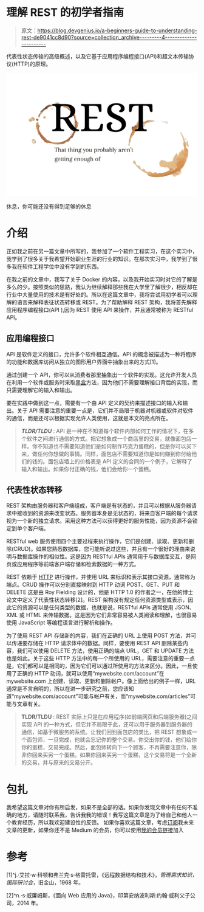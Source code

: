 # 理解 REST 的初学者指南

> 原文：<https://blog.devgenius.io/a-beginners-guide-to-understanding-rest-de9041cc8d90?source=collection_archive---------4----------------------->

代表性状态传输的高级概述，以及它基于应用程序编程接口(API)和超文本传输协议(HTTP)的原理。

![](img/d3076244a6df51713395cd43c815f31b.png)

休息，你可能还没有得到足够的休息

# 介绍

正如我之前在另一篇文章中所写的，我参加了一个软件工程实习，在这个实习中，我学到了很多关于我希望开始职业生涯的行业的知识。在那次实习中，我学到了很多我在软件工程学位中没有学到的东西。

在我之前的文章中，我写了关于 Docker 的内容，以及我开始实习时对它的了解是多么的少。按照类似的思路，我认为继续解释那些我在大学里了解很少，相反却在行业中大量使用的技术是有好处的。所以在这篇文章中，我将尝试用初学者可以理解的语言来解释表征状态转移或 REST。为了帮助解释 REST 架构，我将首先解释应用程序编程接口(API ),因为 REST 使用 API 来操作，并且通常被称为 RESTful API。

## 应用编程接口

API 是软件定义的接口，允许多个软件相互通信。API 的概念被描述为一种将程序的功能和数据库访问从独立的图形用户界面中抽象出来的方式[1]。

通过创建一个 API，你可以从消费者那里抽象出一个软件的实现。这允许开发人员在利用一个软件或服务时采取[黑盒](https://en.wikipedia.org/wiki/Black-box_testing)方法，因为他们不需要理解接口背后的实现，而只需要理解它的输入和输出。

要在实践中做到这一点，需要有一个由 API 定义的契约来描述接口的输入和输出。关于 API 需要注意的重要一点是，它们并不局限于机器对机器或软件对软件的通信，而是还可以根据实现允许人类使用，这就是本文的亮点所在。

> ***TLDR/TLDU*** : API 是一种在不知道每个软件内部如何工作的情况下，在多个软件之间进行通信的方式。把它想象成一个商店里的交易，就像面包店一样。你不知道也不需要知道他们是如何制作巧克力蛋糕的，但是你可以买下来，做任何你想做的事情。同样，面包店不需要知道你是如何赚到你付给他们的钱的。面包店墙上的价格表是 API 定义的合同的一个例子，它解释了输入和输出。如果你付正确的钱，他们会给你一个蛋糕。

## 代表性状态转移

REST 架构由服务器和客户端组成，客户端是有状态的，并且可以根据从服务器请求中接收到的资源来改变状态。服务器本身是无状态的，将来自客户端的每个请求视为一个新的独立请求。采用这种方法可以获得更好的服务性能，因为资源不会锁定到单个客户端。

RESTful web 服务使用四个主要过程来执行操作，它们是创建、读取、更新和删除(CRUD)。如果您熟悉数据库，您可能听说过这些，并且有一个很好的理由来说明与数据库操作的相似性。这是因为 RESTful APIs 通常用于与数据库交互，是网页或应用程序等前端客户端存储和检索数据的一种方式。

REST 依赖于 [HTTP](https://en.wikipedia.org/wiki/Hypertext_Transfer_Protocol) 进行操作，并使用 URL 来标识和表示其接口资源，通常称为端点。CRUD 操作可以分别直接映射到 HTTP 动词 POST、GET、PUT 和 DELETE 这是由 Roy Fielding 设计的，他是 HTTP 1.0 的作者之一，在他的博士论文中定义了代表性状态转移[2]。REST 架构没有规定任何资源类型或表示，因此它的资源可以是任何类型的数据，也就是说，RESTful APIs 通常使用 JSON、XML 或 HTML 来传输数据。这是因为它们非常容易被人类阅读和理解，也很容易使用 JavaScript 等编程语言进行解析和操作。

为了使用 REST API 存储新的内容，我们在正确的 URL 上使用 POST 方法，并可以传递要存储在 HTTP 请求体中的数据。同样，要使用 REST API 删除某些内容，我们可以使用 DELETE 方法，使用正确的端点 URL，GET 和 UPDATE 方法也是如此。关于这些 HTTP 方法中的每一个所使用的 URL，需要注意的重要一点是，它们都可以是相同的，因为它们可以通过所使用的方法来区分。因此，一旦使用了正确的 HTTP 动词，就可以使用“mywebsite.com/account”在 mywebsite.com 上创建、读取、更新和删除帐户。像上面给出的例子一样，URL 通常是不言自明的，所以在进一步研究之前，您应该知道“mywebsite.com/account”可能与帐户有关，而“mywebsite.com/articles”可能与文章有关。

> **TLDR/TLDU** : REST 实际上只是在应用程序(如前端网页和后端服务器)之间实现 API 的一种方式，但它并不局限于此，还可以用于服务器到服务器的通信，如基于微服务的系统。让我们回到面包店的类比，把 REST 想象成一个面包师，一旦完成，他就会忘记你的整个交易。你交出你的钱，他们给你你的蛋糕，交易完成。然后，面包师转向下一个顾客，不再需要注意你，除非你回来买另一个蛋糕。如果你回来买另一个蛋糕，这个交易将是一个全新的交易，并与原来的交易分开。

# 包扎

我希望这篇文章对你有所启发，如果不是全部的话。如果你发现文章中有任何不准确的地方，请随时联系我，告诉我我的错误！我写这篇文章是为了给自己和他人一个教育经历，所以我欢迎建设性的反馈。
如果你喜欢这篇文章，考虑[订阅](https://n-murray.medium.com/subscribe)我未来文章的更新，如果你还不是 Medium 的会员，你可以使用[我的会员链接](https://n-murray.medium.com/membership)加入

# 参考

[1]^j.·艾拉·w·科顿和弗兰克·s·格雷托雷，《远程数据结构和技术》，*管理需求知识，国际研讨会*，旧金山，1968 年。

[2]^n.·s·威廉姆斯，《面向 Web 应用的 Java》，印第安纳波利斯:约翰·威利父子公司，2014 年。